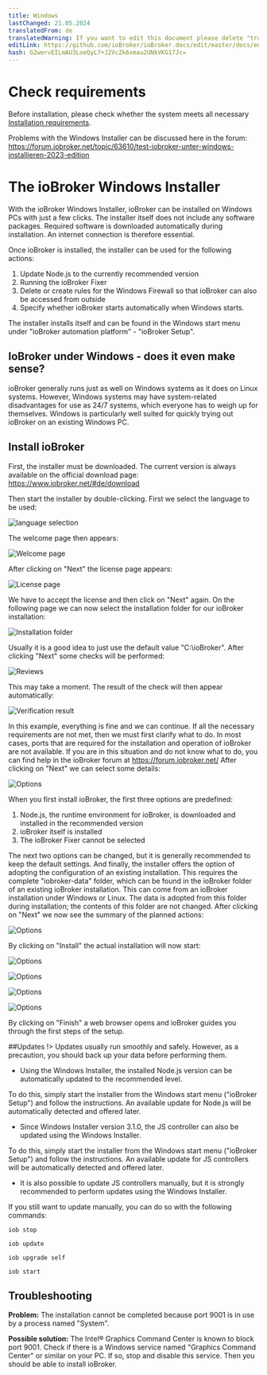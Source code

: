 ```yaml
---
title: Windows
lastChanged: 21.05.2024
translatedFrom: de
translatedWarning: If you want to edit this document please delete "translatedFrom" field, elsewise this document will be translated automatically again
editLink: https://github.com/ioBroker/ioBroker.docs/edit/master/docs/en/install/windows.md
hash: G2wervEILmAU3LoeQyL7+J2VcZk6xmau2UNkVKG17Jc=
---
```

# Check requirements
Before installation, please check whether the system meets all necessary [Installation requirements](./requirements.md).

Problems with the Windows Installer can be discussed here in the forum: https://forum.iobroker.net/topic/63610/test-iobroker-unter-windows-installieren-2023-edition

# The ioBroker Windows Installer
With the ioBroker Windows Installer, ioBroker can be installed on Windows PCs with just a few clicks. The installer itself does not include any software packages. Required software is downloaded automatically during installation. An internet connection is therefore essential.

Once ioBroker is installed, the installer can be used for the following actions:

1. Update Node.js to the currently recommended version
2. Running the ioBroker Fixer
3. Delete or create rules for the Windows Firewall so that ioBroker can also be accessed from outside
4. Specify whether ioBroker starts automatically when Windows starts.

The installer installs itself and can be found in the Windows start menu under "ioBroker automation platform" - "ioBroker Setup".

## IoBroker under Windows - does it even make sense?
ioBroker generally runs just as well on Windows systems as it does on Linux systems. However, Windows systems may have system-related disadvantages for use as 24/7 systems, which everyone has to weigh up for themselves.
Windows is particularly well suited for quickly trying out ioBroker on an existing Windows PC.

## Install ioBroker
First, the installer must be downloaded. The current version is always available on the official download page: https://www.iobroker.net/#de/download

Then start the installer by double-clicking. First we select the language to be used:

![language selection](../../de/install/media/windows/InstallWin_language.png "language selection")

The welcome page then appears:

![Welcome page](../../de/install/media/windows/InstallWin_welcome.png "Welcome page")

After clicking on "Next" the license page appears:

![License page](../../de/install/media/windows/InstallWin_license.png "License page")

We have to accept the license and then click on "Next" again. On the following page we can now select the installation folder for our ioBroker installation:

![Installation folder](../../de/install/media/windows/InstallWin_folder.png "Installation folder")

Usually it is a good idea to just use the default value "C:\ioBroker". After clicking "Next" some checks will be performed:

![Reviews](../../de/install/media/windows/InstallWin_check.png "Reviews")

This may take a moment. The result of the check will then appear automatically:

![Verification result](../../de/install/media/windows/InstallWin_checkresult.png "Verification result")

In this example, everything is fine and we can continue. If all the necessary requirements are not met, then we must first clarify what to do. In most cases, ports that are required for the installation and operation of ioBroker are not available. If you are in this situation and do not know what to do, you can find help in the ioBroker forum at https://forum.iobroker.net/ After clicking on "Next" we can select some details:

![Options](../../de/install/media/windows/InstallWin_options.png "Options")

When you first install ioBroker, the first three options are predefined:

1. Node.js, the runtime environment for ioBroker, is downloaded and installed in the recommended version
2. ioBroker itself is installed
3. The ioBroker Fixer cannot be selected

The next two options can be changed, but it is generally recommended to keep the default settings.
And finally, the installer offers the option of adopting the configuration of an existing installation. This requires the complete "iobroker-data" folder, which can be found in the ioBroker folder of an existing ioBroker installation. This can come from an ioBroker installation under Windows or Linux. The data is adopted from this folder during installation; the contents of this folder are not changed.
After clicking on "Next" we now see the summary of the planned actions:

   ![Options](../../de/install/media/windows/InstallWin_summary.png "Options")

By clicking on "Install" the actual installation will now start:

   ![Options](../../de/install/media/windows/InstallWin_downloadnode.png "Options")

   ![Options](../../de/install/media/windows/InstallWin_installnode.png "Options")

   ![Options](../../de/install/media/windows/InstallWin_installiobroker.png "Options")

   ![Options](../../de/install/media/windows/InstallWin_finish.png "Options")

By clicking on "Finish" a web browser opens and ioBroker guides you through the first steps of the setup.

##Updates
!> Updates usually run smoothly and safely. However, as a precaution, you should back up your data before performing them.

- Using the Windows Installer, the installed Node.js version can be automatically updated to the recommended level.

To do this, simply start the installer from the Windows start menu ("ioBroker Setup") and follow the instructions. An available update for Node.js will be automatically detected and offered later.

- Since Windows Installer version 3.1.0, the JS controller can also be updated using the Windows Installer.

To do this, simply start the installer from the Windows start menu ("ioBroker Setup") and follow the instructions. An available update for JS controllers will be automatically detected and offered later.

- It is also possible to update JS controllers manually, but it is strongly recommended to perform updates using the Windows Installer.

If you still want to update manually, you can do so with the following commands:

`iob stop`

`iob update`

`iob upgrade self`

`iob start`

## Troubleshooting
**Problem:** The installation cannot be completed because port 9001 is in use by a process named "System".

**Possible solution:** The Intel® Graphics Command Center is known to block port 9001.
Check if there is a Windows service named "Graphics Command Center" or similar on your PC. If so, stop and disable this service.
Then you should be able to install ioBroker.